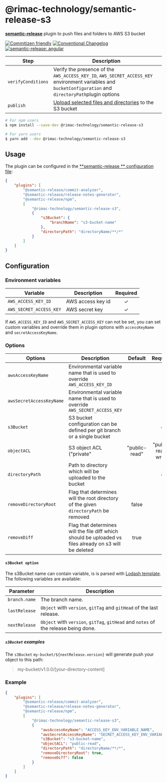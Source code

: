 # @rimac-technology/semantic-release-s3

[**semantic-release**](https://github.com/semantic-release/semantic-release) plugin to push files and folders to AWS S3 bucket

[![Commitizen friendly](https://img.shields.io/badge/commitizen-friendly-brightgreen.svg)](http://commitizen.github.io/cz-cli/)
[![Conventional Changelog](https://img.shields.io/badge/changelog-conventional-brightgreen.svg)](http://conventional-changelog.github.io)
[![semantic-release: angular](https://img.shields.io/badge/semantic--release-conventionalcommits-e10079?logo=semantic-release)](https://github.com/semantic-release/semantic-release)

| Step               | Description                                                                                                                                               |
| ------------------ | --------------------------------------------------------------------------------------------------------------------------------------------------------- |
| `verifyConditions` | Verify the presence of the `AWS_ACCESS_KEY_ID`, `AWS_SECRET_ACCESS_KEY` environment variables and `bucketConfiguration` and `directoryPath`plugin options |
| `publish`          | [Upload selected files and directories](https://docs.aws.amazon.com/AWSJavaScriptSDK/latest/AWS/S3.html) to the S3 bucket                                 |

```bash
# For npm users
$ npm install --save-dev @rimac-technology/semantic-release-s3

# For yarn users
$ yarn add --dev @rimac-technology/semantic-release-s3
```

## Usage

The plugin can be configured in the
[**semantic-release ** configuration file](https://github.com/semantic-release/semantic-release/blob/master/docs/usage/configuration.md#configuration):

```json
{
    "plugins": [
        "@semantic-release/commit-analyzer",
        "@semantic-release/release-notes-generator",
        "@semantic-release/npm",
        [
            "@rimac-technology/semantic-release-s3",
            {
                "s3Bucket": {
                    "branchName": "s3-bucket-name"
                },
                "directoryPath": "directoryName/**/*"
            }
        ]
    ]
}
```

## Configuration

### Environment variables

| Variable                | Description       | Required |
| ----------------------- | ----------------- | :------: |
| `AWS_ACCESS_KEY_ID`     | AWS access key id |    ✓     |
| `AWS_SECRET_ACCESS_KEY` | AWS secret key    |    ✓     |

If `AWS_ACCESS_KEY_ID` and `AWS_SECRET_ACCESS_KEY` can not be set, you can set custom variables and override them in plugin
options with `accessKeyName` and `secretAccessKeyName`.

### Options

| Options                  | Description                                                                                             | Default | Required |
| ------------------------ | ------------------------------------------------------------------------------------------------------- | :-----: | :------: |
| `awsAccessKeyName`       | Environmental variable name that is used to override `AWS_ACCESS_KEY_ID`                                |         |          |
| `awsSecretAccessKeyName` | Environmental variable name that is used to override `AWS_SECRET_ACCESS_KEY`                            |         |          |
| `s3Bucket`               | S3 bucket configuration can be defined per git branch or a single bucket                                |         |    ✓     |
| `objectACL`              | S3 object ACL ("private"|"public-read"|"public-read-write"|"authenticated-read"...)                     |         |          |
| `directoryPath`          | Path to directory which will be uploaded to the bucket                                                  |         |    ✓     |
| `removeDirectoryRoot`    | Flag that determines will the root directory of the given `directoryPath` be removed                    |  false  |          |
| `removeDiff`             | Flag that determines will the file diff which should be uploaded vs files already on s3 will be deleted |  true   |          |


#### `s3Bucket option`

The s3Bucket name can contain variable, is is parsed with [Lodash template](https://lodash.com/docs#template). The following variables are available:

| Parameter      | Description                                                                          |
| -------------- | ------------------------------------------------------------------------------------ |
| `branch.name`  | The branch name.                                                                     |
| `lastRelease`  | `Object` with `version`, `gitTag` and `gitHead` of the last release.                 |
| `nextRelease`  | `Object` with `version`, `gitTag`, `gitHead` and `notes` of the release being done.  |

##### `s3Bucket` examples

The `s3Bucket` `my-bucket/${nextRelease.version}` will generate push your object to this path:

> my-bucket/v1.0.0/[your-directory-content]


### Example

```json
{
    "plugins": [
        "@semantic-release/commit-analyzer",
        "@semantic-release/release-notes-generator",
        "@semantic-release/npm",
        [
            "@rimac-technology/semantic-release-s3",
            {
                "awsAccessKeyName": "ACCESS_KEY_ENV_VARIABLE_NAME",
                "awsSecretAccessKeyName": "SECRET_ACCESS_KEY_ENV_VARIABLE_NAME",
                "s3Bucket": "s3-bucket-name",
                "objectACL": "public-read",
                "directoryPath": "directoryName/**/*",
                "removeDirectoryRoot": true,
                "removeDiff": false
            }
        ]
    ]
}
```
